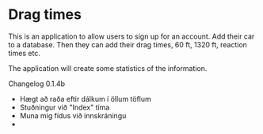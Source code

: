 Drag times
==========

This is an application to allow users to sign up for an account. Add their car to a database. Then they can add their drag times, 60 ft, 1320 ft, reaction times etc.

The application will create some statistics of the information.

Changelog 0.1.4b

 - Hægt að raða eftir dálkum í öllum töflum
 - Stuðningur við "Index" tíma
 - Muna mig fídus við innskráningu
 - 